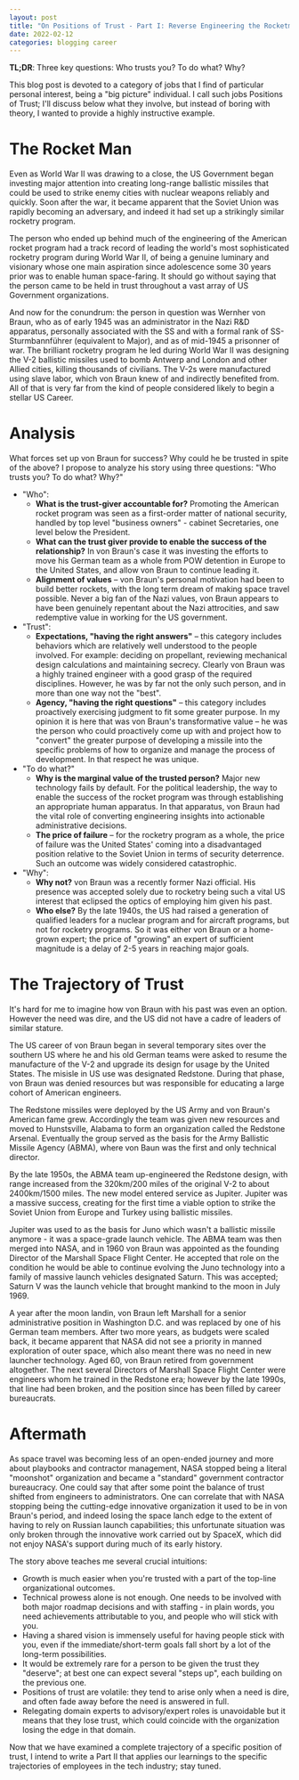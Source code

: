 ```yaml
---
layout: post
title: "On Positions of Trust - Part I: Reverse Engineering the Rocketman"
date: 2022-02-12
categories: blogging career
---
```

**TL;DR**: Three key questions: Who trusts you? To do what? Why?

This blog post is devoted to a category of jobs that I find of particular personal interest, being a "big picture" individual. I call such jobs Positions of Trust; I'll discuss below what they involve, but instead of boring with theory, I wanted to provide a highly instructive example.

# The Rocket Man
Even as World War II was drawing to a close, the US Government began investing major attention into creating long-range ballistic missiles that could be used to strike enemy cities with nuclear weapons reliably and quickly. Soon after the war, it became apparent that the Soviet Union was rapidly becoming an adversary, and indeed it had set up a strikingly similar rocketry program.

The person who ended up behind much of the engineering of the American rocket program had a track record of leading the world's most sophisticated rocketry program during World War II, of being a genuine luminary and visionary whose one main aspiration since adolescence some 30 years prior was to enable human space-faring. It should go without saying that the person came to be held in trust throughout a vast array of US Government organizations.

And now for the conundrum: the person in question was Wernher von Braun, who as of early 1945 was an administrator in the Nazi R&D apparatus, personally associated with the SS and with a formal rank of SS-Sturmbannführer (equivalent to Major), and as of mid-1945 a prisonner of war. The brilliant rocketry program he led during World War II was designing the V-2 ballistic missiles used to bomb Antwerp and London and other Allied cities, killing thousands of civilians. The V-2s were manufactured using slave labor, which von Braun knew of and indirectly benefited from. All of that is very far from the kind of people considered likely to begin a stellar US Career.

# Analysis
What forces set up von Braun for success? Why could he be trusted in spite of the above? I propose to analyze his story using three questions: "Who trusts you? To do what? Why?"

* "Who":
  * **What is the trust-giver accountable for?** Promoting the American rocket program was seen as a first-order matter of national security, handled by top level "business owners" - cabinet Secretaries, one level below the President.
  * **What can the trust giver provide to enable the success of the relationship?** In von Braun's case it was investing the efforts to move his German team as a whole from POW detention in Europe to the United States, and allow von Braun to continue leading it.
  * **Alignment of values** – von Braun's personal motivation had been to build better rockets, with the long term dream of making space travel possible. Never a big fan of the Nazi values, von Braun appears to have been genuinely repentant about the Nazi attrocities, and saw redemptive value in working for the US government.
* "Trust": 
  * **Expectations, "having the right answers"** – this category includes behaviors which are relatively well understood to the people involved. For example: deciding on propellant, reviewing mechanical design calculations and maintaining secrecy. Clearly von Braun was a highly trained engineer with a good grasp of the required disciplines. However, he was by far not the only such person, and in more than one way not the "best".
  * **Agency, "having the right questions"** – this category includes proactively exercising judgment to fit some greater purpose. In my opinion it is here that was von Braun's transformative value – he was the person who could proactively come up with and project how to "convert" the greater purpose of developing a missile into the specific problems of how to organize and manage the process of development. In that respect he was unique.
* "To do what?"
  * **Why is the marginal value of the trusted person?** Major new technology fails by default. For the political leadership, the way to enable the success of the rocket program was through establishing an appropriate human apparatus. In that apparatus, von Braun had the vital role of converting engineering insights into actionable administrative decisions.
  * **The price of failure** – for the rocketry program as a whole, the price of failure was the United States' coming into a disadvantaged position relative to the Soviet Union in terms of security deterrence. Such an outcome was widely considered catastrophic.
* "Why":
  * **Why not?** von Braun was a recently former Nazi official. His presence was accepted solely due to rocketry being such a vital US interest that eclipsed the optics of employing him given his past.
  * **Who else?** By the late 1940s, the US had raised a generation of qualified leaders for a nuclear program and for aircraft programs, but not for rocketry programs. So it was either von Braun or a home-grown expert; the price of "growing" an expert of sufficient magnitude is a delay of 2-5 years in reaching major goals. 

# The Trajectory of Trust
It's hard for me to imagine how von Braun with his past was even an option. However the need was dire, and the US did not have a cadre of leaders of similar stature.

The US career of von Braun began in several temporary sites over the southern US where he and his old German teams were asked to resume the manufacture of the V-2 and upgrade its design for usage by the United States. The misisle in US use was designated Redstone. During that phase, von Braun was denied resources but was responsible for educating a large cohort of American engineers.

The Redstone missiles were deployed by the US Army and von Braun's American fame grew. Accordingly the team was given new resources and moved to Hunstsville, Alabama to form an organization called the Redstone Arsenal. Eventually the group served as the basis for the Army Ballistic Missile Agency (ABMA), where von Baun was the first and only technical director. 

By the late 1950s, the ABMA team up-engineered the Redstone design, with range increased from the 320km/200 miles of the original V-2 to about 2400km/1500 miles. The new model entered service as Jupiter. Jupiter was a massive success, creating for the first time a viable option to strike the Soviet Union from Europe and Turkey using ballistic missiles.

Jupiter was used to as the basis for Juno which wasn't a ballistic missile anymore - it was a space-grade launch vehicle. The ABMA team was then merged into NASA, and in 1960 von Braun was appointed as the founding Director of the Marshall Space Flight Center. He accepted that role on the condition he would be able to continue evolving the Juno technology into a family of massive launch vehicles designated Saturn. This was accepted; Saturn V was the launch vehicle that brought mankind to the moon in July 1969.

A year after the moon landin, von Braun left Marshall for a senior administrative position in Washington D.C. and was replaced by one of his German team members. After two more years, as budgets were scaled back, it became apparent that NASA did not see a priority in manned exploration of outer space, which also meant there was no need in new launcher technology. Aged 60, von Braun retired from government altogether. The next several Directors of Marshall Space Flight Center were engineers whom he trained in the Redstone era; however by the late 1990s, that line had been broken, and the position since has been filled by career bureaucrats. 

# Aftermath
As space travel was becoming less of an open-ended journey and more about playbooks and contractor management, NASA stopped being a literal "moonshot" organization and became a "standard" government contractor bureaucracy. One could say that after some point the balance of trust shifted from engineers to administrators. One can correlate that with NASA stopping being the cutting-edge innovative organization it used to be in von Braun's period, and indeed losing the space lanch edge to the extent of having to rely on Russian launch capabilities; this unfortunate situation was only broken through the innovative work carried out by SpaceX, which did not enjoy NASA's support during much of its early history.

The story above teaches me several crucial intuitions:
* Growth is much easier when you're trusted with a part of the top-line organizational outcomes.
* Technical prowess alone is not enough. One needs to be involved with both major roadmap decisions and with staffing - in plain words, you need achievements attributable to you, and people who will stick with you.
* Having a shared vision is immensely useful for having people stick with you, even if the immediate/short-term goals fall short by a lot of the long-term possibilities.
* It would be extremely rare for a person to be given the trust they "deserve"; at best one can expect several "steps up", each building on the previous one.
* Positions of trust are volatile: they tend to arise only when a need is dire, and often fade away before the need is answered in full.
* Relegating domain experts to advisory/expert roles is unavoidable but it means that they lose trust, which could coincide with the organization losing the edge in that domain. 


Now that we have examined a complete trajectory of a specific position of trust, I intend to write a Part II that applies our learnings to the specific trajectories of employees in the tech industry; stay tuned.
